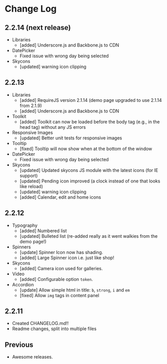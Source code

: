 # Change Log

## 2.2.14 (next release)

  * Libraries
    * [added] Underscore.js and Backbone.js to CDN
  * DatePicker
    * Fixed issue with wrong day being selected
  * Skycons
    * [updated] warning icon clipping

## 2.2.13

  * Libraries
    * [added] RequireJS version 2.1.14 (demo page upgraded to use 2.1.14 from 2.1.9)
    * [added] Underscore.js and Backbone.js to CDN
  * Toolkit
    * [added] Toolkit can now be loaded before the body tag (e.g., in the head tag) without any JS errors
  * Responsive Images
    * [updated] Better unit tests for responsive images
  * Tooltip
    * [fixed] Tooltip will now show when at the bottom of the window
  * DatePicker
    * Fixed issue with wrong day being selected
 * Skycons
    * [updated] Updated skycons JS module with the latest icons (for IE support)
    * [updated] Pending icon improved (a clock instead of one that looks like reload)
    * [updated] warning icon clipping
    * [added] Calendar, edit and home icons


## 2.2.12

 * Typography
    * [added] Numbered list
    * [updated] Bulleted list (re-added really as it went walkies from the demo page!)
 * Spinners
    * [update] Spinner Icon now has shading.
    * [added] Large Spinner icon i.e. just like shop!
 * Skycons
    * [added] Camera icon used for galleries.
 * Video
    * [added] Configurable option `token`.
 * Accordion
    * [update] Allow simple html in title: `b`, `strong`, `i` and `em`
    * [fixed] Allow `img` tags in content panel

## 2.2.11

  * Created CHANGELOG.md!!
  * Readme changes, split into multiple files

## Previous

 * Awesome releases.
